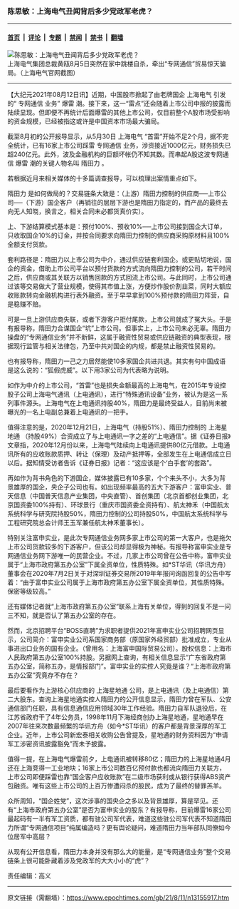 ### 陈思敏：上海电气丑闻背后多少党政军老虎？

---

#### [首页](../../../..?n13155917) &nbsp;|&nbsp; [评论](../../../../../epoch-comment?n13155917) &nbsp;|&nbsp; [专题](../../../../../epoch-special?n13155917) &nbsp;|&nbsp; [禁闻](../../../../../epoch-news?n13155917) &nbsp;|&nbsp; [禁书](../../../../../books?n13155917) &nbsp;|&nbsp; [翻墙](https://github.com/gfw-breaker/nogfw/blob/master/README.md?n13155917)


<div><img alt="陈思敏：上海电气丑闻背后多少党政军老虎？" class="attachment-djy_600_400 size-djy_600_400 wp-post-image" src="https://i.epochtimes.com/assets/uploads/2021/08/id13156299-1-74-800x450-600x400.jpg"/>
<div class="caption">
 上海电气集团总裁黄瓯8月5日突然在家中跳楼自杀，牵出“专网通信”贸易惊天骗局。（上海电气官网截图）
</div></div><hr/><div class="post_content" id="artbody" itemprop="articleBody">
 <!-- article content begin -->
 <p>
  【大纪元2021年08月12日讯】近期，中国股市掀起了由老牌国企
  <ok href="https://www.epochtimes.com/gb/tag/%E4%B8%8A%E6%B5%B7%E7%94%B5%E6%B0%94.html">
   上海电气
  </ok>
  引发的“
  <ok href="https://www.epochtimes.com/gb/tag/%E4%B8%93%E7%BD%91%E9%80%9A%E4%BF%A1.html">
   专网通信
  </ok>
  业务”
  <ok href="https://www.epochtimes.com/gb/tag/%E7%88%86%E9%9B%B7.html">
   爆雷
  </ok>
  潮。接下来，这一“雷点”还会随着上市公司中报的披露而陆续显现。但即便不再统计后面爆雷的其他上市公司，仅目前整个A股市场受影响的资金规模，已经被指这或许是中国资本市场最大骗局。
 </p>
 <p>
  截至8月初的公开报导显示，从5月30日
  <ok href="https://www.epochtimes.com/gb/tag/%E4%B8%8A%E6%B5%B7%E7%94%B5%E6%B0%94.html">
   上海电气
  </ok>
  “首雷”开始不足2个月，据不完全统计，已有16家上市公司踩雷
  <ok href="https://www.epochtimes.com/gb/tag/%E4%B8%93%E7%BD%91%E9%80%9A%E4%BF%A1.html">
   专网通信
  </ok>
  业务，涉资接近1000亿元，财务损失已超240亿元。此外，波及金融机构的巨额坏帐仍不知其数。而串起A股这波专网通信
  <ok href="https://www.epochtimes.com/gb/tag/%E7%88%86%E9%9B%B7.html">
   爆雷
  </ok>
  潮的关键人物名叫
  <ok href="https://www.epochtimes.com/gb/tag/%E9%9A%8B%E7%94%B0%E5%8A%9B.html">
   隋田力
  </ok>
  。
 </p>
 <p>
  若根据近月来相关媒体的十多篇调查报导，可以梳理出案情重点如下。
 </p>
 <p>
  <ok href="https://www.epochtimes.com/gb/tag/%E9%9A%8B%E7%94%B0%E5%8A%9B.html">
   隋田力
  </ok>
  是如何做局的？交易链条大致是：（上游）隋田力控制的供应商──上市公司──（下游）国企客户（再销往的层层下游也是隋田力指定的，而产品的最终去向无人知晓，换言之，相关合同未必都货真价实）。
 </p>
 <p>
  上、下游结算模式基本是：预付100%、预收10%──上市公司接到国企大订单，只收取国企10%的订金，并按合同要求向隋田力控制的供应商采购原材料且100%全额支付货款。
 </p>
 <p>
  套利路径是：隋田力以上市公司为中介，通过供应链套利国企。或更贴切地说，国企的资金，借助上市公司平台以预付货款的方式流向隋田力控制的公司，若干时间之后，供应商或其关联方以销售回款的方式回流上市公司。与此同时，上市公司通过该等交易做大了营业规模，使得其市值上涨，方便炒作股价割韭菜，同时大额应收账款转向金融机构进行表外融资。至于早早拿到100%预付款的隋田力阵营，自是稳赚不赔。
 </p>
 <p>
  可是一旦上游供应商失联，或者下游客户拒付尾款，上市公司就成了冤大头。于是有报导称，隋田力合谋国企“坑”上市公司。但事实上，上市公司未必无辜。隋田力操盘的“专网通信业务”并不新鲜，这属于融资性贸易或供应链融资的典型表现，根据现行监管与相关法律包，乃至中共对国企的内规，都是禁止融资性贸易的。
 </p>
 <p>
  也有报导称，隋田力一己之力居然能使10多家国企共进共退。其实有句中国成语是这么说的：“狐假虎威”。以下用3家公司为代表略为说明。
 </p>
 <p>
  如作为中介的上市公司，“首雷”也是损失金额最高的上海电气，在2015年专设控股子公司上海电气通讯（上电通讯），进行“特殊通讯设备”业务，被认为是这一系列事件源头。上海电气在上电通讯持股40%，隋田力是最终受益人，目前尚未被曝光的一名上电副总兼着上电通讯的一把手。
 </p>
 <p>
  值得注意的是，2020年12月21日，上海电气（持股51%）、隋田力控制的
  <ok href="https://www.epochtimes.com/gb/tag/%E4%B8%8A%E6%B5%B7%E6%98%9F%E5%9C%B0%E9%80%9A.html">
   上海星地通
  </ok>
  （持股49%）合资成立了与上电通讯一字之差的“上电通信”。据《证券日报》文章指，2020年12月份以来，上海电气陆续向上电通讯提供80亿元借款。上电通讯所有的应收账款质押、转让（保理）及动产抵押等，全部发生在上电通信成立日以后。据知情受访者告诉《证券日报》记者：“这应该是个‘白手套’的套路”。
 </p>
 <p>
  再如作为背书角色的下游国企，媒体披露已有10多家，个个来头不小，大多为背景雄厚的国企，央企子公司也有。如出现频率最高的五大下游客户：富申实业、普天信息（中国普天信息产业集团，中央直管）、首创集团（北京首都创业集团，北京国资委100%持有）、环球景行（重庆市国资委全资持有）、航太神禾（中国航太系统科学与研究院持股50%，隋田力控制的公司持股50%，中国航太系统科学与工程研究院总会计师王玉军兼任航太神禾董事长）。
 </p>
 <p>
  特别关注富申实业，是此次专网通信业务网多家上市公司的第一大客户，也是拖欠上市公司货款较多的下游客户，但该公司却显得极为神秘。有报导称富申实业是专网通信业务网下游唯一的民营企业。不过，几家上市公司曾在公告中称，富申实业属于“上海市政府第五办公室”下属全资单位，性质特殊。如*ST华讯（华讯方舟）董事会在2020年7月2日关于对深圳证券交易所2019年年报问询函回复的公告中写着：“由于富申实业公司属于上海市政府第五办公室下属全资单位，其性质特殊。保密等级较高。”
 </p>
 <p>
  还有媒体记者就“上海市政府第五办公室”联系上海有关单位，得到的回复不是一问三不知，就是否认了第五办公室的存在。
 </p>
 <p>
  然而，北京招聘平台“BOSS直聘”为求职者提供2021年富申实业公司招聘网页显示，公司简介：富申实业公司系国家商务部（原国家外经贸部）批准成立，专业从事进出口业务的国有企业。（曾用名：上海富申国际贸易公司）。股权信息：上海市人民政府第五办公室100%持股。另据网上查询，有相关信息显示“广东省政府第五办公室，简称五办，是情报部门”。富申实业的实控人究竟是谁？“上海市政府第五办公室”究竟存不存在？
 </p>
 <p>
  最后要看作为上游核心供应商的
  <ok href="https://www.epochtimes.com/gb/tag/%E4%B8%8A%E6%B5%B7%E6%98%9F%E5%9C%B0%E9%80%9A.html">
   上海星地通
  </ok>
  公司，是上电通讯（及上电通信）第二大股东。查询上海星地通实控人隋田力的公开信息显示，隋田力曾在军队、公安通信部门任职，具有信息通信应用领域30年工作经验。隋田力自军队退役后，在江苏省政府干了4年公务员，1998年11月下海经商创办上海星地通，星地通早在2007年往来次数最频繁的华讯方舟（如今*ST华讯）的客户都是背景深厚的军工企业。近年，上市公司新宏泰相关收购公告曾提及，星地通的财务资料因为“申请军工涉密资讯披露豁免”而未予披露。
 </p>
 <p>
  值得一提，在上海电气爆雷前夕，上电通讯被转移80亿；隋田力的上海星地通4月还在上海竞得一工业地块；16家上市公司数百亿预付款也都流向隋田力关联方，上市公司即便踩雷也靠“国企客户应收账款”在二级市场获利或从银行获得ABS资产包融资。唯有这些上市公司的上百万惨遭闷杀的股民，成为了最终的替罪羔羊。
 </p>
 <p>
  众所周知，“国企姓党”，这次涉事的国央企之多以及背景雄厚，算是罕见。还有“上海市政府第五办公室”是否为富申实业的股东？有报导称，目前爆雷16家公司最起码有一半有军工资质，都有驻公司军代表，难道这些驻公司军代表不知道隋田力所谓“专网通信项目”纯属编造吗？更有舆论疑问，难道隋田力当年部队同僚如今位居军中高层？
 </p>
 <p>
  从现有公开信息看，隋田力本身并没有那么大的能量，是“专网通信业务”整个交易链条上很可能卧藏着涉及党政军的大大小小的“虎”？
 </p>
 <p>
  责任编辑：高义
 </p>
 <!-- article content end -->
 <div id="below_article_ad">
 </div>
</div>


---

原文链接（需翻墙）：https://www.epochtimes.com/gb/21/8/11/n13155917.htm